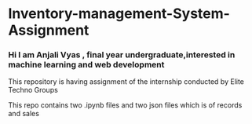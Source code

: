 # Inventory-management-System-Assignment
<h3>Hi I am Anjali Vyas , final year undergraduate,interested in machine learning and web development</h3>

This repository is having assignment of the internship conducted by Elite Techno Groups
<!-- --!>
This repo contains two .ipynb files and two json files which is of records and sales

